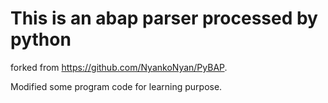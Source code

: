 # This is an abap parser processed by python

forked from https://github.com/NyankoNyan/PyBAP.

Modified some program code for learning purpose.


 
